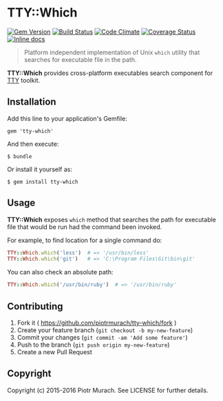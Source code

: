 # TTY::Which
[![Gem Version](https://badge.fury.io/rb/tty-which.svg)][gem]
[![Build Status](https://secure.travis-ci.org/piotrmurach/tty-which.svg?branch=master)][travis]
[![Code Climate](https://codeclimate.com/github/piotrmurach/tty-which/badges/gpa.svg)][codeclimate]
[![Coverage Status](https://coveralls.io/repos/github/piotrmurach/tty-which/badge.svg?branch=master)][coveralls]
[![Inline docs](http://inch-ci.org/github/piotrmurach/tty-which.svg?branch=master)][inchpages]

[gem]: http://badge.fury.io/rb/tty-which
[travis]: http://travis-ci.org/piotrmurach/tty-which
[codeclimate]: https://codeclimate.com/github/piotrmurach/tty-which
[coveralls]: https://coveralls.io/github/piotrmurach/tty-which
[inchpages]: http://inch-ci.org/github/piotrmurach/tty-which

> Platform independent implementation of Unix `which` utility that searches for executable file in the path.

**TTY::Which** provides cross-platform executables search component for [TTY](https://github.com/piotrmurach/tty) toolkit.

## Installation

Add this line to your application's Gemfile:

    gem 'tty-which'

And then execute:

    $ bundle

Or install it yourself as:

    $ gem install tty-which

## Usage

**TTY::Which** exposes `which` method that searches the path for executable file that would be run had the command been invoked.

For example, to find location for a single command do:

```ruby
TTY::Which.which('less')  # => '/usr/bin/less'
TTY::Which.which('git')   # => 'C:\Program Files\Git\bin\git'
```

You can also check an absolute path:

```ruby
TTY::Which.which('/usr/bin/ruby')  # => '/usr/bin/ruby'
```

## Contributing

1. Fork it ( https://github.com/piotrmurach/tty-which/fork )
2. Create your feature branch (`git checkout -b my-new-feature`)
3. Commit your changes (`git commit -am 'Add some feature'`)
4. Push to the branch (`git push origin my-new-feature`)
5. Create a new Pull Request

## Copyright

Copyright (c) 2015-2016 Piotr Murach. See LICENSE for further details.
